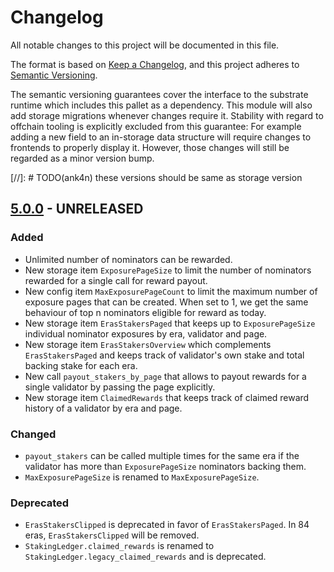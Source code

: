 # Changelog

All notable changes to this project will be documented in this file.

The format is based on [Keep a Changelog](https://keepachangelog.com/en/1.0.0/),
and this project adheres
to [Semantic Versioning](https://semver.org/spec/v2.0.0.html).

The semantic versioning guarantees cover the interface to the substrate runtime
which
includes this pallet as a dependency. This module will also add storage
migrations whenever
changes require it. Stability with regard to offchain tooling is explicitly
excluded from
this guarantee: For example adding a new field to an in-storage data structure
will require
changes to frontends to properly display it. However, those changes will still
be regarded
as a minor version bump.

[//]: # TODO(ank4n) these versions should be same as storage version

## [5.0.0] - UNRELEASED

### Added

- Unlimited number of nominators can be rewarded.
- New storage item `ExposurePageSize` to limit the number of nominators rewarded
  for a single call for reward payout.
- New config item `MaxExposurePageCount` to limit the maximum number of exposure
  pages that can be created. When set
  to 1, we get the same behaviour of top n nominators eligible for reward as
  today.
- New storage item `ErasStakersPaged` that keeps up to `ExposurePageSize`
  individual nominator exposures by era, validator and page.
- New storage item `ErasStakersOverview` which complements `ErasStakersPaged`
  and keeps track of validator's own stake and total backing stake for each era.
- New call `payout_stakers_by_page` that allows to payout rewards for a single
  validator by passing the page explicitly.
- New storage item `ClaimedRewards` that keeps track of claimed reward history
  of a validator by era and page.

### Changed

- `payout_stakers` can be called multiple times for the same era if the
  validator has more than `ExposurePageSize` nominators backing them.
- `MaxExposurePageSize` is renamed to `MaxExposurePageSize`.

### Deprecated

- `ErasStakersClipped` is deprecated in favor of `ErasStakersPaged`. In 84
  eras, `ErasStakersClipped` will be removed.
- `StakingLedger.claimed_rewards` is renamed
  to `StakingLedger.legacy_claimed_rewards` and is deprecated.

[5.0.0]: https://github.com/paritytech/substrate/pull/13059
